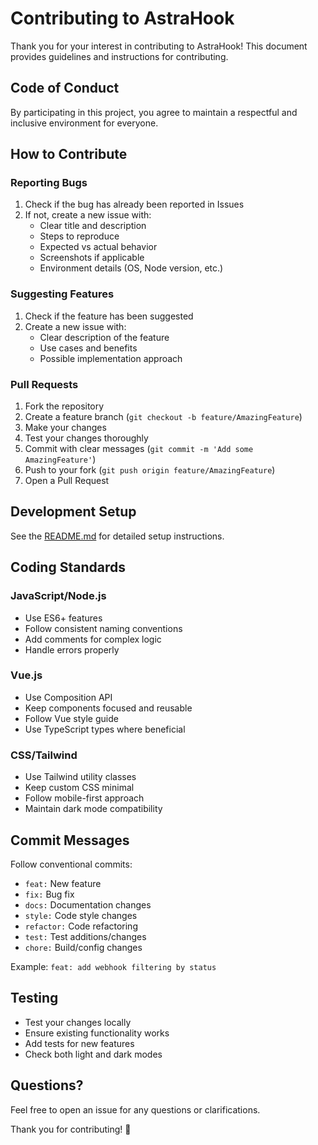 # Contributing to AstraHook

Thank you for your interest in contributing to AstraHook! This document provides guidelines and instructions for contributing.

## Code of Conduct

By participating in this project, you agree to maintain a respectful and inclusive environment for everyone.

## How to Contribute

### Reporting Bugs

1. Check if the bug has already been reported in Issues
2. If not, create a new issue with:
   - Clear title and description
   - Steps to reproduce
   - Expected vs actual behavior
   - Screenshots if applicable
   - Environment details (OS, Node version, etc.)

### Suggesting Features

1. Check if the feature has been suggested
2. Create a new issue with:
   - Clear description of the feature
   - Use cases and benefits
   - Possible implementation approach

### Pull Requests

1. Fork the repository
2. Create a feature branch (`git checkout -b feature/AmazingFeature`)
3. Make your changes
4. Test your changes thoroughly
5. Commit with clear messages (`git commit -m 'Add some AmazingFeature'`)
6. Push to your fork (`git push origin feature/AmazingFeature`)
7. Open a Pull Request

## Development Setup

See the [README.md](README.md) for detailed setup instructions.

## Coding Standards

### JavaScript/Node.js
- Use ES6+ features
- Follow consistent naming conventions
- Add comments for complex logic
- Handle errors properly

### Vue.js
- Use Composition API
- Keep components focused and reusable
- Follow Vue style guide
- Use TypeScript types where beneficial

### CSS/Tailwind
- Use Tailwind utility classes
- Keep custom CSS minimal
- Follow mobile-first approach
- Maintain dark mode compatibility

## Commit Messages

Follow conventional commits:
- `feat:` New feature
- `fix:` Bug fix
- `docs:` Documentation changes
- `style:` Code style changes
- `refactor:` Code refactoring
- `test:` Test additions/changes
- `chore:` Build/config changes

Example: `feat: add webhook filtering by status`

## Testing

- Test your changes locally
- Ensure existing functionality works
- Add tests for new features
- Check both light and dark modes

## Questions?

Feel free to open an issue for any questions or clarifications.

Thank you for contributing! 🎉
